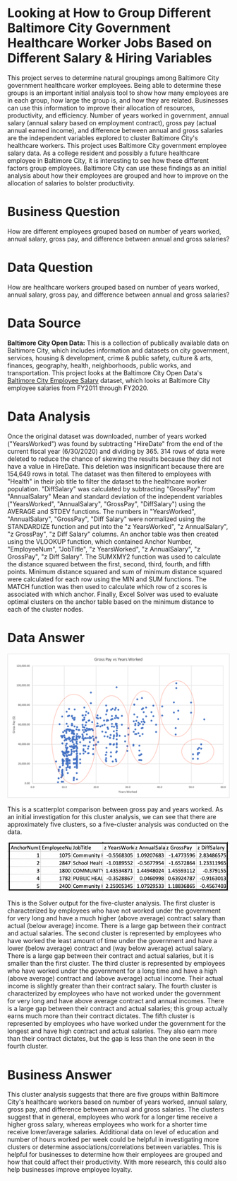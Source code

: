 # Looking at How to Group Different Baltimore City Government Healthcare Worker Jobs Based on Different Salary & Hiring Variables

This project serves to determine natural groupings among Baltimore City government healthcare worker employees. Being able to determine these groups is an important initial analysis tool to show how many employees are in each group, how large the group is, and how they are related. Businesses can use this information to improve their allocation of resources, productivity, and efficiency.
Number of years worked in government, annual salary (annual salary based on employment contract), gross pay (actual annual earned income), and difference between annual and gross salaries are the independent variables explored to cluster Baltimore City's healthcare workers.
This project uses Baltimore City government employee salary data. As a college resident and possibly a future healthcare employee in Baltimore City, it is interesting to see how these different factors group employees. Baltimore City can use these findings as an initial analysis about how their employees are grouped and how to improve on the allocation of salaries to bolster productivity.

# Business Question
How are different employees grouped based on number of years worked, annual salary, gross pay, and difference between annual and gross salaries?

# Data Question
How are healthcare workers grouped based on number of years worked, annual salary, gross pay, and difference between annual and gross salaries?

# Data Source
**Baltimore City Open Data:** This is a collection of publically available data on Baltimore City, which includes information and datasets on city government, services, housing & development, crime & public safety, culture & arts, finances, geography, health, neighborhoods, public works, and transportation.
This project looks at the Baltimore City Open Data's [Baltimore City Employee Salary](https://data.baltimorecity.gov/City-Government/Baltimore-City-Employees-Salaries/w28m-utix) dataset, which looks at Baltimore City employee salaries from FY2011 through FY2020.

# Data Analysis
Once the original dataset was downloaded, number of years worked ("YearsWorked") was found by subtracting "HireDate" from the end of the current fiscal year (6/30/2020) and dividing by 365. 314 rows of data were deleted to reduce the chance of skewing the results because they did not have a value in HireDate. This deletion was insignificant because there are 154,649 rows in total. The dataset was then filtered to employees with "Health" in their job title to filter the dataset to the healthcare worker population. "DiffSalary" was calculated by subtracting "GrossPay" from "AnnualSalary"
Mean and standard deviation of the independent variables ("YearsWorked", "AnnualSalary", "GrossPay", "DiffSalary") using the AVERAGE and STDEV functions. The numbers in "YearsWorked", "AnnualSalary", "GrossPay", "Diff Salary" were normalized using the STANDARDIZE function and put into the "z YearsWorked", "z AnnualSalary", "z GrossPay", "z Diff Salary" columns. An anchor table was then created using the VLOOKUP function, which contained Anchor Number, "EmployeeNum", "JobTitle", "z YearsWorked", "z AnnualSalary", "z GrossPay", "z Diff Salary". The SUMXMY2 function was used to calculate the distance squared between the first, second, third, fourth, and fifth points. Minimum distance squared and sum of minimum distance squared were calculated for each row using the MIN and SUM functions. The MATCH function was then used to calculate which row of z scores is associated with which anchor. Finally, Excel Solver was used to evaluate optimal clusters on the anchor table based on the minimum distance to each of the cluster nodes.

# Data Answer
![alt text](https://github.com/achow6/clustering-baltimore-city-salaries/blob/main/Scatter%20Plot.png)

This is a scatterplot comparison between gross pay and years worked. As an initial investigation for this cluster analysis, we can see that there are approximately five clusters, so a five-cluster analysis was conducted on the data. 

![alt text](https://github.com/achow6/clustering-baltimore-city-salaries/blob/main/Clusters.png)

This is the Solver output for the five-cluster analysis. The first cluster is characterized by employees who have not worked under the government for very long and have a much higher (above average) contract salary than actual (below average) income. There is a large gap between their contract and actual salaries.
The second cluster is represented by employees who have worked the least amount of time under the government and have a lower (below average) contract and (way below average) actual salary. There is a large gap between their contract and actual salaries, but it is smaller than the first cluster.
The third cluster is represented by employees who have worked under the government for a long time and have a high (above average) contract and (above average) actual income. Their actual income is slightly greater than their contract salary.
The fourth cluster is characterized by employees who have not worked under the government for very long and have above average contract and annual incomes. There is a large gap between their contract and actual salaries; this group actually earns much more than their contract dictates.
The fifth cluster is represented by employees who have worked under the government for the longest and have high contract and actual salaries. They also earn more than their contract dictates, but the gap is less than the one seen in the fourth cluster.

# Business Answer
This cluster analysis suggests that there are five groups within Baltimore City's healthcare workers based on number of years worked, annual salary, gross pay, and difference between annual and gross salaries. The clusters suggest that in general, employees who work for a longer time receive a higher gross salary, whereas employees who work for a shorter time receive lower/average salaries. Additional data on level of education and number of hours worked per week could be helpful in investigating more clusters or determine associations/correlations between variables. This is helpful for businesses to determine how their employees are grouped and how that could affect their productivity. With more research, this could also help businesses improve employee loyalty.

